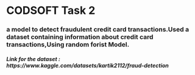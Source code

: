 <h1>CODSOFT Task 2</h1>
<h3>a model to detect fraudulent credit card transactions.Used a
dataset containing information about credit card transactions,Using random forist Model.</h3>
<h5>Link for the dataset :<i> https://www.kaggle.com/datasets/kartik2112/fraud-detection</i></h5>
